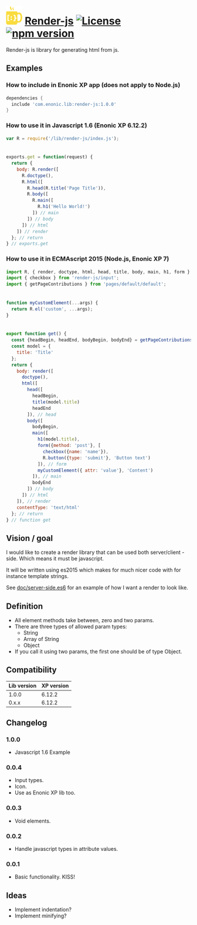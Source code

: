 # ![Logo](render-js.png?raw=true "Title") [Render-js](https://github.com/ComLock/render-js) [![License](https://img.shields.io/badge/License-Apache%202.0-blue.svg)](https://opensource.org/licenses/Apache-2.0) [![npm version](https://img.shields.io/npm/v/react.svg?style=flat)](https://www.npmjs.com/package/render-js)

Render-js is library for generating html from js.

## Examples

### How to include in Enonic XP app (does not apply to Node.js)
```groovy
dependencies {
  include 'com.enonic.lib:render-js:1.0.0'
}
```

### How to use it in Javascript 1.6 (Enonic XP 6.12.2)

```js
var R = require('/lib/render-js/index.js');


exports.get = function(request) {
  return {
    body: R.render([
      R.doctype(),
      R.html([
        R.head(R.title('Page Title')),
        R.body([
          R.main([
            R.h1('Hello World!')
          ]) // main
        ]) // body
      ]) // html
    ]) // render
  }; // return
} // exports.get
```

### How to use it in ECMAscript 2015 (Node.js, Enonic XP 7)

```js
import R, { render, doctype, html, head, title, body, main, h1, form } from 'render-js';
import { checkbox } from 'render-js/input';
import { getPageContributions } from 'pages/default/default';


function myCustomElement(...args) {
  return R.el('custom', ...args);
}


export function get() {
  const {headBegin, headEnd, bodyBegin, bodyEnd} = getPageContributions();
  const model = {
    title: 'Title'
  };
  return {
    body: render([
      doctype(),
      html([
        head([
          headBegin,
          title(model.title)
          headEnd
        ]), // head
        body([
          bodyBegin,
          main([
            h1(model.title),
            form({method: 'post'}, [
              checkbox({name: 'name'}),
              R.button({type: 'submit'}, 'Button text')
            ]), // form
            myCustomElement({ attr: 'value'}, 'Content')
          ]), // main
          bodyEnd
        ]) // body
      ]) // html
    ]), // render
    contentType: 'text/html'
  }; // return
} // function get
```

## Vision / goal

I would like to create a render library that can be used both server/client -side. Which means it must be javascript.

It will be written using es2015 which makes for much nicer code with for instance template strings.

See [doc/server-side.es6](doc/server-side.es6) for an example of how I want a render to look like.

## Definition

* All element methods take between, zero and two params.
* There are three types of allowed param types:
  * String
  * Array of String
  * Object
* If you call it using two params, the first one should be of type Object.

## Compatibility

| Lib version | XP version |
| ----------- | ---------- |
| 1.0.0       | 6.12.2     |
| 0.x.x       | 6.12.2     |

## Changelog

### 1.0.0

* Javascript 1.6 Example

### 0.0.4

* Input types.
* Icon.
* Use as Enonic XP lib too.

### 0.0.3

* Void elements.

### 0.0.2

* Handle javascript types in attribute values.

### 0.0.1

* Basic functionality. KISS!

## Ideas

* Implement indentation?
* Implement minifying?
